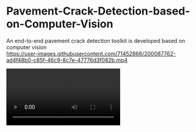 # Pavement-Crack-Detection-based-on-Computer-Vision
An end-to-end pavement crack detection toolkit is developed based on computer vision   
https://user-images.githubusercontent.com/71452866/200087762-ad4f48b0-c85f-46c9-8c7e-47776d3f082b.mp4

<video src="video.mp4" controls="controls" style="max-width: 730px;">
</video>



